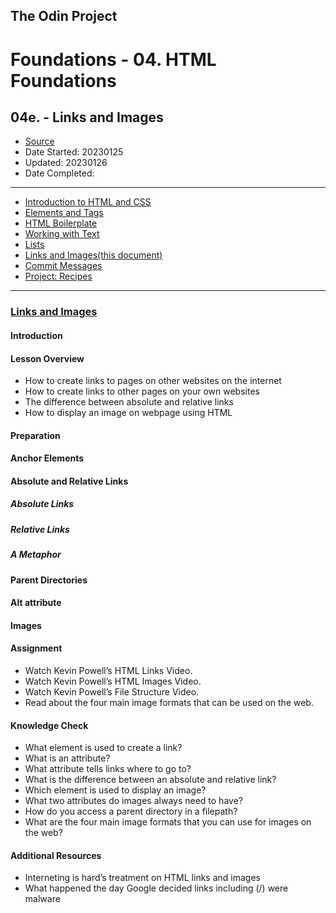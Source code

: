 ## The Odin Project

# Foundations - 04. HTML Foundations
## 04e. - Links and Images

  - [Source](https://www.theodinproject.com/paths/foundations/courses/foundations)
  - Date Started: 20230125
  - Updated: 20230126
  - Date Completed:
---

  - [Introduction to HTML and CSS](04_foundations_html_foundations.md)
  - [Elements and Tags](04a_elements_and_tags.md)
  - [HTML Boilerplate](04b_html_boilerplate.md)
  - [Working with Text](04c_working_with_text.md)
  - [Lists](04d_lists.md)
  - [Links and Images(this document)](04e_links_and_images.md)
  - [Commit Messages](04f_commit_messages.md)
  - [Project: Recipes](#)
  
---
### [Links and Images](https://www.theodinproject.com/lessons/foundations-links-and-images)

#### Introduction
#### Lesson Overview

  - How to create links to pages on other websites on the internet
  - How to create links to other pages on your own websites
  - The difference between absolute and relative links
  - How to display an image on webpage using HTML

#### Preparation
#### Anchor Elements
#### Absolute and Relative Links
##### Absolute Links
##### Relative Links
##### A Metaphor
#### Parent Directories
#### Alt attribute
#### Images


#### Assignment

  - Watch Kevin Powell’s HTML Links Video.
  - Watch Kevin Powell’s HTML Images Video.
  - Watch Kevin Powell’s File Structure Video.
  - Read about the four main image formats that can be used on the web.



#### Knowledge Check

  - What element is used to create a link?
  - What is an attribute?
  - What attribute tells links where to go to?
  - What is the difference between an absolute and relative link?
  - Which element is used to display an image?
  - What two attributes do images always need to have?
  - How do you access a parent directory in a filepath?
  - What are the four main image formats that you can use for images on the web?

  
#### Additional Resources

  - Interneting is hard’s treatment on HTML links and images
  - What happened the day Google decided links including (/) were malware

